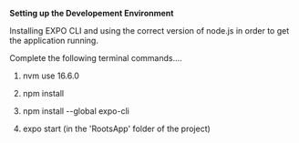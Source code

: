 **Setting up the Developement Environment**

Installing EXPO CLI and using the correct version of node.js in order to get the application running.

Complete the following terminal commands....

1. nvm use 16.6.0

2. npm install

3. npm install --global expo-cli

4. expo start (in the 'RootsApp' folder of the project)

